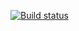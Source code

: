 [![Build status](https://ci.appveyor.com/api/projects/status/svhn8ct5i3ln9hnn?svg=true)](https://ci.appveyor.com/project/LagutaNV2/js-2-hw-09-arraybuffer-task1)
